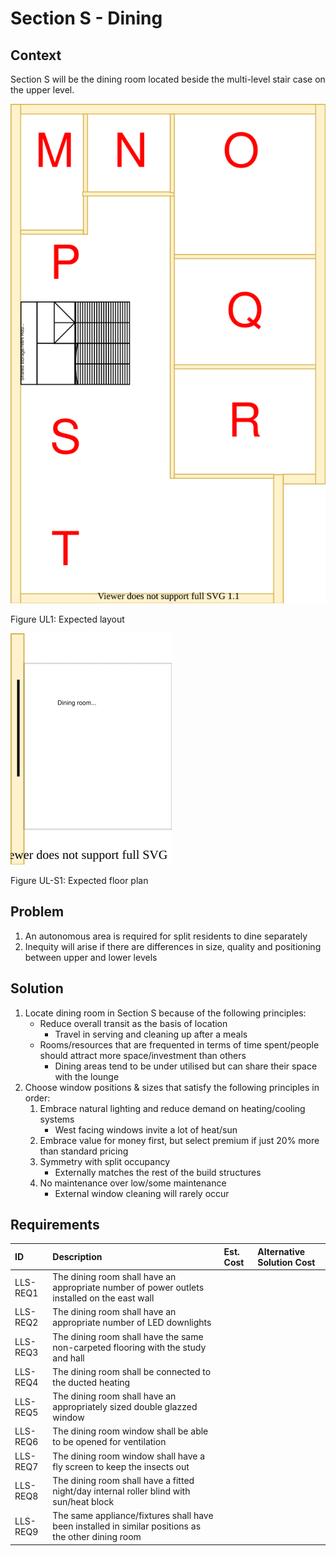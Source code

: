 # Section S - Dining

## Context

Section S will be the dining room located beside the multi-level stair case on the upper level.

![TO-BE upper-level diagram](upper-Level-TO-BE-sections.svg)

Figure UL1: Expected layout

![TO-BE upper-level Section S diagram](Upper-Level-TO-BE-section-S.svg)

Figure UL-S1: Expected floor plan


## Problem

1. An autonomous area is required for split residents to dine separately
2. Inequity will arise if there are differences in size, quality and positioning between upper and lower levels


## Solution

1. Locate dining room in Section S because of the following principles:
    * Reduce overall transit as the basis of location
        - Travel in serving and cleaning up after a meals
    * Rooms/resources that are frequented in terms of time spent/people should attract more space/investment than others
        - Dining areas tend to be under utilised but can share their space with the lounge
2. Choose window positions & sizes that satisfy the following principles in order:
    1. Embrace natural lighting and reduce demand on heating/cooling systems
        - West facing windows invite a lot of heat/sun
    2. Embrace value for money first, but select premium if just 20% more than standard pricing
    3. Symmetry with split occupancy
        - Externally matches the rest of the build structures
    4. No maintenance over low/some maintenance
        - External window cleaning will rarely occur


## Requirements

|ID|Description|Est. Cost|Alternative Solution Cost|
|:---|:---|:---|:---|
|LLS-REQ1|The dining room shall have an appropriate number of power outlets installed on the east wall|||
|LLS-REQ2|The dining room shall have an appropriate number of LED downlights|||
|LLS-REQ3|The dining room shall have the same non-carpeted flooring with the study and hall|||
|LLS-REQ4|The dining room shall be connected to the ducted heating|||
|LLS-REQ5|The dining room shall have an appropriately sized double glazzed window|||
|LLS-REQ6|The dining room window shall be able to be opened for ventilation|||
|LLS-REQ7|The dining room window shall have a fly screen to keep the insects out|||
|LLS-REQ8|The dining room shall have a fitted night/day internal roller blind with sun/heat block|||
|LLS-REQ9|The same appliance/fixtures shall have been installed in similar positions as the other dining room|||
